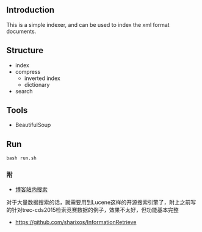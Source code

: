 ## Introduction
This is a simple indexer, and can be used to index the xml format documents.

## Structure
* index
* compress
    + inverted index
    + dictionary
* search

## Tools
* BeautifulSoup

## Run
```shell
bash run.sh
```

### 附
* [博客站内搜索](http://www.sharix.site/blogs/categories&nlp&blog-search-engine)

对于大量数据搜索的话，就需要用到Lucene这样的开源搜索引擎了，附上之前写的针对trec-cds2015检索竞赛数据的例子，效果不太好，但功能基本完整
* https://github.com/sharixos/InformationRetrieve
